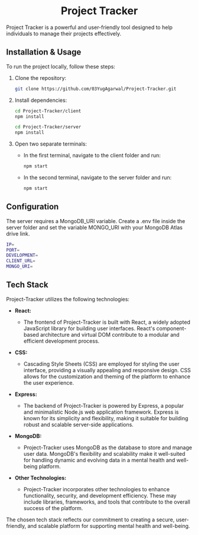 <div align="center">
  <h1>Project Tracker</h1>
</div>

Project Tracker is a powerful and user-friendly tool designed to help individuals to manage their projects effectively.

## Installation & Usage

To run the project locally, follow these steps:

1. Clone the repository:
    ```bash
    git clone https://github.com/03YugAgarwal/Project-Tracker.git
    ```
2. Install dependencies:
    ```bash
    cd Project-Tracker/client
    npm install
    ```
    ```bash
    cd Project-Tracker/server
    npm install
    ```
3. Open two separate terminals:
    - In the first terminal, navigate to the client folder and run:

        ```bash
        npm start
        ```
    - In the second terminal, navigate to the server folder and run:

        ```bash
        npm start
        ```
## Configuration

The server requires a MongoDB_URI variable. Create a .env file inside the server folder and set the variable MONGO_URI with your MongoDB Atlas drive link.

```bash
IP=
PORT=
DEVELOPMENT=
CLIENT_URL=
MONGO_URI=
```

## Tech Stack

Project-Tracker utilizes the following technologies:

- **React:**
  - The frontend of Project-Tracker is built with React, a widely adopted JavaScript library for building user interfaces. React's component-based architecture and virtual DOM contribute to a modular and efficient development process.

- **CSS:**
  - Cascading Style Sheets (CSS) are employed for styling the user interface, providing a visually appealing and responsive design. CSS allows for the customization and theming of the platform to enhance the user experience.

- **Express:**
  - The backend of Project-Tracker is powered by Express, a popular and minimalistic Node.js web application framework. Express is known for its simplicity and flexibility, making it suitable for building robust and scalable server-side applications.

- **MongoDB:**
  - Project-Tracker uses MongoDB as the database to store and manage user data. MongoDB's flexibility and scalability make it well-suited for handling dynamic and evolving data in a mental health and well-being platform.

- **Other Technologies:**
  - Project-Tracker incorporates other technologies to enhance functionality, security, and development efficiency. These may include libraries, frameworks, and tools that contribute to the overall success of the platform.

The chosen tech stack reflects our commitment to creating a secure, user-friendly, and scalable platform for supporting mental health and well-being.

